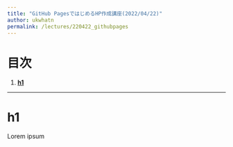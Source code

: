 ```yaml
---
title: "GitHub PagesではじめるHP作成講座(2022/04/22)"
author: ukwhatn
permalink: /lectures/220422_githubpages
---
```


# 目次

1. **[h1](#h1)**

<hr>

<a id="h1"></a>

# h1

Lorem ipsum

<br>
